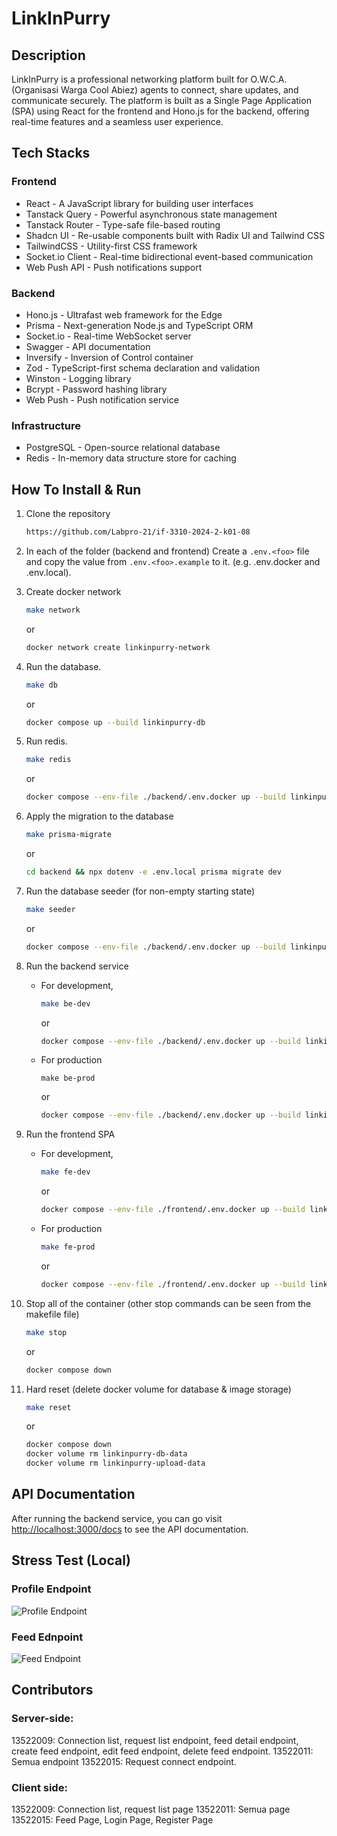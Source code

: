 # LinkInPurry

## Description

LinkInPurry is a professional networking platform built for O.W.C.A. (Organisasi Warga Cool Abiez) agents to connect, share updates, and communicate securely. The platform is built as a Single Page Application (SPA) using React for the frontend and Hono.js for the backend, offering real-time features and a seamless user experience.

## Tech Stacks

### Frontend

- React - A JavaScript library for building user interfaces
- Tanstack Query - Powerful asynchronous state management
- Tanstack Router - Type-safe file-based routing
- Shadcn UI - Re-usable components built with Radix UI and Tailwind CSS
- TailwindCSS - Utility-first CSS framework
- Socket.io Client - Real-time bidirectional event-based communication
- Web Push API - Push notifications support

### Backend

- Hono.js - Ultrafast web framework for the Edge
- Prisma - Next-generation Node.js and TypeScript ORM
- Socket.io - Real-time WebSocket server
- Swagger - API documentation
- Inversify - Inversion of Control container
- Zod - TypeScript-first schema declaration and validation
- Winston - Logging library
- Bcrypt - Password hashing library
- Web Push - Push notification service

### Infrastructure

- PostgreSQL - Open-source relational database
- Redis - In-memory data structure store for caching

## How To Install & Run

1. Clone the repository

   ```bash
   https://github.com/Labpro-21/if-3310-2024-2-k01-08
   ```

2. In each of the folder (backend and frontend) Create a `.env.<foo>` file and copy the value from `.env.<foo>.example` to it. (e.g. .env.docker and .env.local).

3. Create docker network

   ```bash
   make network
   ```

   or

   ```bash
   docker network create linkinpurry-network
   ```

4. Run the database.

   ```bash
   make db
   ```

   or

   ```bash
   docker compose up --build linkinpurry-db
   ```

5. Run redis.

   ```bash
   make redis
   ```

   or

   ```bash
   docker compose --env-file ./backend/.env.docker up --build linkinpurry-redis
   ```

6. Apply the migration to the database

   ```bash
   make prisma-migrate
   ```

   or

   ```bash
   cd backend && npx dotenv -e .env.local prisma migrate dev
   ```

7. Run the database seeder (for non-empty starting state)

   ```bash
   make seeder
   ```

   or

   ```bash
   docker compose --env-file ./backend/.env.docker up --build linkinpurry-seeder

   ```

8. Run the backend service

   - For development,

     ```bash
     make be-dev
     ```

     or

     ```bash
     docker compose --env-file ./backend/.env.docker up --build linkinpurry-be-dev
     ```

   - For production

     ```
     make be-prod
     ```

     or

     ```bash
     docker compose --env-file ./backend/.env.docker up --build linkinpurry-be-prod
     ```

9. Run the frontend SPA

   - For development,

     ```bash
     make fe-dev
     ```

     or

     ```bash
     docker compose --env-file ./frontend/.env.docker up --build linkinpurry-fe-dev
     ```

   - For production

     ```bash
     make fe-prod
     ```

     or

     ```bash
     docker compose --env-file ./frontend/.env.docker up --build linkinpurry-fe-prod
     ```

10. Stop all of the container (other stop commands can be seen from the makefile file)

    ```bash
    make stop
    ```

    or

    ```bash
    docker compose down
    ```

11. Hard reset (delete docker volume for database & image storage)

    ```bash
    make reset
    ```

    or

    ```bash
    docker compose down
    docker volume rm linkinpurry-db-data
    docker volume rm linkinpurry-upload-data
    ```

## API Documentation

After running the backend service, you can go visit [http://localhost:3000/docs](http://localhost:3000/docs) to see the API documentation.

## Stress Test (Local)

### Profile Endpoint

![Profile Endpoint](https://github.com/Labpro-21/if-3310-2024-2-k01-08/blob/main/public/stress-test-profile.png?raw=true)

### Feed Ednpoint

![Feed Endpoint](https://github.com/Labpro-21/if-3310-2024-2-k01-08/blob/main/public/stress-test-feed.png?raw=true)

## Contributors

### Server-side:

13522009: Connection list, request list endpoint, feed detail endpoint, create feed endpoint, edit feed endpoint, delete feed endpoint.
13522011: Semua endpoint
13522015: Request connect endpoint.

### Client side:

13522009: Connection list, request list page
13522011: Semua page
13522015: Feed Page, Login Page, Register Page
